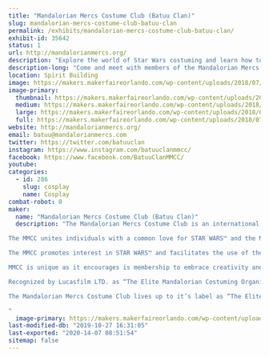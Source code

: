 ```yaml
---
title: "Mandalorian Mercs Costume Club (Batuu Clan)"
slug: mandalorian-mercs-costume-club-batuu-clan
permalink: /exhibits/mandalorian-mercs-costume-club-batuu-clan/
exhibit-id: 35642
status: 1
url: http://mandalorianmercs.org/
description: "Explore the world of Star Wars costuming and learn how to make your own Mandalorian armor!"
description-long: "Come and meet with members of the Mandalorian Mercs Costume Club. Learn what goes into making the armor and be entered to win your own set!"
location: Spirit Building
image: https://makers.makerfaireorlando.com/wp-content/uploads/2018/07/batuulogo2-1.jpg
image-primary:
  thumbnail: https://makers.makerfaireorlando.com/wp-content/uploads/2018/07/batuulogo2-1-150x150.jpg
  medium: https://makers.makerfaireorlando.com/wp-content/uploads/2018/07/batuulogo2-1-300x300.jpg
  large: https://makers.makerfaireorlando.com/wp-content/uploads/2018/07/batuulogo2-1.jpg
  full: https://makers.makerfaireorlando.com/wp-content/uploads/2018/07/batuulogo2-1.jpg
website: http://mandalorianmercs.org/
email: batuu@mandalorianmercs.com
twitter: https://twitter.com/batuuclan
instagram: https://www.instagram.com/batuuclanmmcc/
facebook: https://www.facebook.com/BatuuClanMMCC/
youtube: 
categories:
  - id: 286
    slug: cosplay
    name: Cosplay
combat-robot: 0
maker:
  name: "Mandalorian Mercs Costume Club (Batuu Clan)"
  description: "The Mandalorian Mercs Costume Club is an international STAR WARS™ costuming organization dedicated to celebrating the STAR WARS™ universe through the creation, display, and wearing of quality character costumes that represent the Mandalorian characters and culture from the STAR WARS™ sagas.

The MMCC unites individuals with a common love for STAR WARS™ and the Mandalorian culture/characters while encouraging self-improvement, personal growth, family involvement, and fellowship with peers.

The MMCC promotes interest in STAR WARS™ and facilitates the use of these costumes for STAR WARS™-related events as well as contributing to the local community through costumed charity and volunteer work.

MMCC is unique as it encourages is membership to embrace creativity and individualism as opposed to costume organization based on visual accuracy from the STAR WARS™ films and canon reference material. The MMCC is an inclusive and friendly club, following the Mandalorian way of “Clans” or family units and a clans’ ability to adopt anyone who wishes to be a Mandalorian.

Recognized by Lucasfilm LTD. as “The Elite Mandalorian Costuming Organization”; Mandalorian Mercs Costuming Club set the standards of Mandalorian costuming based on canon film(Boba and Jango Fett), Expanded Universe, “Legends”, action figure, and video/board game references. Our CRLs (Costume Requirement List) allow official members to be highly creative with their Mandalorian costumes, even though there is a minimum visual and quality standard that must be reached; every Mandalorian Mercs Costume Club member is constantly encouraged to improve their costume to elite standards.

The Mandalorian Mercs Costume Club lives up to it’s label as “The Elite Mandalorian Costuming Organization” by promoting the love of STAR WARS™, creation of quality costumes, and spirit of volunteerism.

"
  image-primary: https://makers.makerfaireorlando.com/wp-content/uploads/2018/07/batuulogo2.jpg
last-modified-db: "2019-10-27 16:31:05"
last-exported: "2020-14-07 08:51:54"
sitemap: false
---
```

